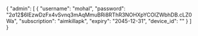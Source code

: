 {
  "admin": [
    {
      "username": "mohal",
      "password": "$2a$12$6IEzwDzFx4vSvnq3mAqMmuBRi8RThR3NOHXpYCOIZWbhDB.cLZ0Wa",
      "subscription": "aimkillapk",
      "expiry": "2045-12-31",
      "device_id": ""
    }
  ]
}
